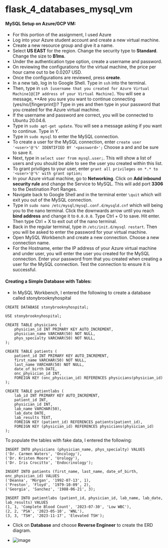 # flask_4_databases_mysql_vm

#### MySQL Setup on Azure/GCP VM:
 - For this portion of the assignment, I used Azure
 - Log into your Azure student account and create a new virtual machine.
 - Create a new resource group and give it a name.
 - Select **US EAST** for the region. Change the security type to **Standard**. Change the size to **B1ms**. 
 - Under the authentication type option, create a username and password.
 - On reviewing the configurations for the virtual machine, the price per hour came out to be 0.0207 USD.
 - Once the configurations are reviewed, press **create**.
 - In a new tab, log in to Google Shell. Type in ```ssh``` into the terminal.
 - Then, type in ```ssh [username that you created for Azure Virtual Machine]@[IP address of your Virtual Machine]```. You will see a message, **Are you sure you want to continue connecting (yes/no/[fingerprint])? Type in yes and then type in your password that you created for the Azure virtual machine.
 - If the username and password are correct, you will be connected to Ubuntu 20.04.6.
 - Type in ```sudo apt-get update```. You will see a message asking if you want to continue. Type in Y.
 - Type in ```sudo mysql``` to enter the MySQL connection.
 - To create a user for the MySQL connection, enter ```create user '<user>'@'%' IDENTIFIED BY '<password>';``` Choose a <user> and <password> and be sure to save it.
 - Next, type in ```select user from mysql.user;```. This will show a list of users and you should be able to see the user you created within this list.
 - To grant priviliges to your user, enter ```grant all privileges on *.* to '<user>'@'%' with grant option;```
 - In your Azure virtual machine, go to **Networking**. Click on **Add inbound security rule** and change the Service to MySQL. This will add port **3306** to the Destination Port Ranges.
 - Navigate back to Google Shell and in the terminal enter ```\quit``` which will exit you out of the MySQL connection.
 - Type in ```sudo nano /etc/mysql/mysql.conf.d/mysqld.cnf``` which will being you to the nano terminal. Click the downwards arrow until you reach **bind address** and change it to ```0.0.0.0```. Type Ctrl + O to save. Hit enter. Then type Ctrl + X to exit out of the nano terminal.
 - Back in the regular terminal, type in ```/etc/init.d/mysql restart```. Then you will be asked to enter the password for your virtual machine.
 - Open MySQL Workbench and create a new connection. Choose a new connection name.
 - For the Hostname, enter the IP address of your Azure virtual machine and under user, you will enter the user you created for the MySQL connection. Enter your password from <password> that you created when creating a user for the MySQL connection. Test the connection to ensure it is successful.

#### Creating a Simple Database with Tables:
 - In MySQL Workbench, I entered the following to create a database called stonybrooknyhospital
```
CREATE DATABASE stonybrooknyhospital;

USE stonybrooknyhospital;

CREATE TABLE physicians (
    physician_id INT PRIMARY KEY AUTO_INCREMENT,
    physician_name VARCHAR(50) NOT NULL,
    phys_specialty VARCHAR(50) NOT NULL,
);

CREATE TABLE patients (
    patient_id INT PRIMARY KEY AUTO_INCREMENT,
    first_name VARCHAR(50) NOT NULL,
    last_name VARCHAR(50) NOT NULL,
    date_of_birth DATE,
    onc_physician_id INT,
    FOREIGN KEY (onc_physician_id) REFERENCES physicians(physician_id)
);

CREATE TABLE patientlabs (
    lab_id INT PRIMARY KEY AUTO_INCREMENT,
    patient_id INT,
    physician_id INT,
    lab_name VARCHAR(50),
    lab_date DATE,
    lab_results TEXT,
    FOREIGN KEY (patient_id) REFERENCES patients(patient_id),
    FOREIGN KEY (physician_id) REFERENCES physicians(physician_id)
);
```

To populate the tables with fake data, I entered the following:

```
INSERT INTO physicians (physician_name, phys_specialty) VALUES 
('Dr. Carmen Waters', 'Oncology'),
('Dr. Kristen Moore', 'Urology'),
('Dr. Iris Crocitto', 'Endocrinology');

INSERT INTO patients (first_name, last_name, date_of_birth, onc_physician_id) VALUES
('Deanna', 'Morgan', '1992-07-13', 1), 
('Preston', 'Floyd', '1979-10-09', 2), 
('Georgia', 'Sanchez', '1988-06-21', 3); 

INSERT INTO patientlabs (patient_id, physician_id, lab_name, lab_date, lab_results) VALUES
(1, 1, 'Complete Blood Count', '2023-07-30', 'Low WBC'),
(2, 2, 'PSA', '2023-05-10', 'WNL'),
(3, 3, 'TSH', '2023-11-17', 'Elevated TSH');
```

 - Click on **Database** and choose **Reverse Engineer** to create the ERD diagram.

 - ![image]()



